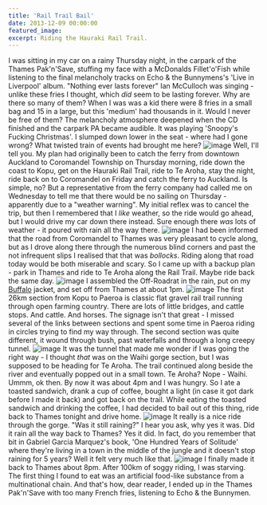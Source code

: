 ```yaml
---
title: 'Rail Trail Bail'
date: 2013-12-09 00:00:00
featured_image: 
excerpt: Riding the Hauraki Rail Trail.
---
```


I was sitting in my car on a rainy Thursday night, in the carpark of the Thames Pak'n'Save, stuffing my face with a McDonalds Fillet'o'Fish while listening to the final melancholy tracks on Echo & the Bunnymens's 'Live in Liverpool' album. "Nothing ever lasts forever" Ian McCulloch was singing - unlike these fries I thought, which *did* seem to be lasting forever. Why are there so many of them? When I was was a kid there were 8 fries in a small bag and 15 in a large, but this 'medium' had thousands in it. Would I never be free of them? The melancholy atmosphere deepened when the CD finished and the carpark PA became audible. It was playing 'Snoopy's Fucking Christmas'. I slumped down lower in the seat - where had I gone wrong? What twisted train of events had brought me here?
![image](https://farm3.staticflickr.com/2818/11241387023_0eaf18065c_c.jpg)
Well, I'll tell you. My plan had originally been to catch the ferry from downtown Auckland to Coromandel Township on Thursday morning, ride down the coast to Kopu, get on the Hauraki Rail Trail, ride to Te Aroha, stay the night, ride back on to Coromandel on Friday and catch the ferry to Auckland. Is simple, no? But a representative from the ferry company had called me on Wednesday to tell me that there would be no sailing on Thursday - apparently due to a "weather warning". My initial reflex was to cancel the trip, but then I remembered that I *like* weather, so the ride would go ahead, but I would drive my car down there instead. Sure enough there *was* lots of weather - it poured with rain all the way there.
![image](https://farm8.staticflickr.com/7352/11241330756_6ba056fef2_c.jpg)
I had been informed that the road from Coromandel to Thames was very pleasant to cycle along, but as I drove along there through the numerous blind corners and past the not infrequent slips I realised that that was *bollocks*. Riding along that road today would be both miserable and scary. So I came up with a backup plan - park in Thames and ride to Te Aroha along the Rail Trail. Maybe ride back the same day.
![image](https://farm4.staticflickr.com/3720/11241370306_7ff89fb003_c.jpg)
I assembled the Off-Roadrat in the rain, put on my [Buffalo](https://www.buffalosystems.co.uk/) jacket, and set off from Thames at about 1pm.
![image](https://farm8.staticflickr.com/7376/11241382274_403d26f995_c.jpg)
The first 26km section from Kopu to Paeroa is classic flat gravel rail trail running through open farming country. There are lots of little bridges, and cattle stops. And cattle. And horses. The signage isn't that great - I missed several  of the links between sections and spent some time in Paeroa riding in circles trying to find my way through. The second section was quite different, it wound through bush, past waterfalls and through a long creepy tunnel. 
![image](https://farm6.staticflickr.com/5478/11241349904_bf8c3caefc_c.jpg)
It was the tunnel that made me wonder if I was going the right way - I thought *that* was on the Waihi gorge section, but I was supposed to be heading for Te Aroha. The trail continued along beside the river and eventually popped out in a small town. Te Aroha? Nope - Waihi. Ummm, ok then. By now it was about 4pm and I was hungry. So I ate a toasted sandwich, drank a cup of coffee, bought a light (in case it got dark before I made it back) and got back on the trail. While eating the toasted sandwich and drinking the coffee, I had decided to bail out of this thing, ride back to Thames tonight and drive home.
![image](https://farm4.staticflickr.com/3783/11241409743_0e7c2d9c00_c.jpg)
It really is a nice ride through the gorge. "Was it still raining?" I hear you ask, why yes it was. Did it rain all the way back to Thames? Yes it did. In fact, do you remember that bit in Gabriel Garcia Marquez's book, 'One Hundred Years of Solitude' where they're living in a town in the middle of the jungle and it doesn't stop raining for 5 years? Well it felt very much like that. 
![image](https://farm3.staticflickr.com/2849/11241385585_83d3448c82_c.jpg)
I finally made it back to Thames about 8pm. After 100km of soggy riding, I was starving. The first thing I found to eat was an artificial food-like substance from a multinational chain. And that's how, dear reader, I ended up in the Thames Pak'n'Save with too many French fries, listening to Echo & the Bunnymen.